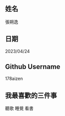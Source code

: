 姓名
----
張朔逸

日期
----
2023/04/24

Github Username
---------------
178aizen

我最喜歡的三件事
---------------
聽歌 睡覺 看書


